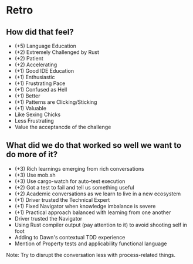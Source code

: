 # Retro

## How did that feel?
- (+5) Language Education
- (+2) Extremely Challenged by Rust
- (+2) Patient
- (+2) Accelerating
- (+1) Good IDE Education
- (+1) Enthusiastic
- (+1) Frustrating Pace
- (+1) Confused as Hell
- (+1) Better
- (+1) Patterns are Clicking/Sticking
- (+1) Valuable
- Like Sexing Chicks
- Less Frustrating
- Value the acceptancde of the challenge

## What did we do that worked so well we want to do more of it?
- (+3) Rich learnings emerging from rich conversations
- (+3) Use mob.sh
- (+3) Use cargo-watch for auto-test execution
- (+2) Got a test to fail and tell us something useful
- (+2) Academic conversations as we learn to live in a new ecosystem
- (+1) Driver trusted the Technical Expert
- (+1) Fixed Navigator when knowledge imbalance is severe
- (+1) Practical approach balanced with learning from one another
- Driver trusted the Navigator
- Using Rust compiler output (pay attention to it) to avoid shooting self in foot
- Adding to Dawn's contextual TDD experience
- Mention of Property tests and applicability functional language

Note: Try to disrupt the conversation less with process-related things.

